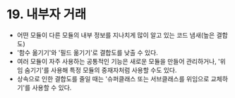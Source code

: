 # 19. 내부자 거래
- 어떤 모듈이 다른 모듈의 내부 정보를 지나치게 많이 알고 있는 코드 냄새(높은 결합도)
- '함수 옮기기'와 '필드 옮기기'로 결합도를 낮출 수 있다.
- 여러 모듈이 자주 사용하는 공통적인 기능은 새로운 모듈을 만들어 관리하거나, '위임 숨기기'를 사용해 특정 모듈의 중재자처럼 사용할 수도 있다.
- 상속으로 인한 결합도를 줄일 때는 '슈퍼클래스 또는 서브클래스를 위임으로 교체하기'를 사용할 수 있다.

